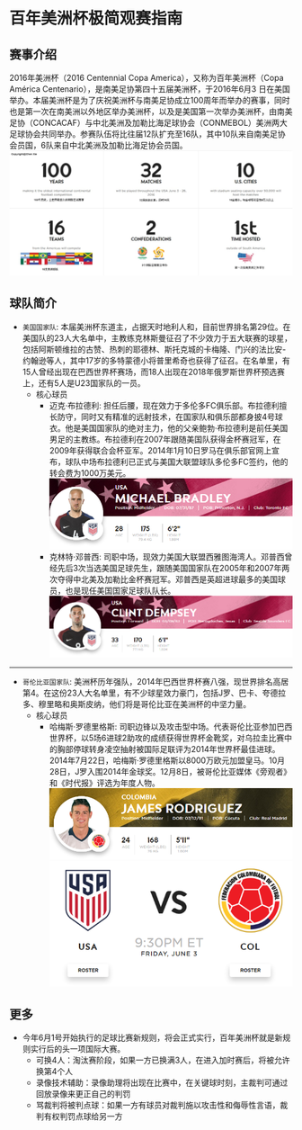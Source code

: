 # 百年美洲杯极简观赛指南

## 赛事介绍
2016年美洲杯（2016 Centennial Copa America），又称为百年美洲杯（Copa América Centenario），是南美足协第四十五届美洲杯，于2016年6月3 日在美国举办。本届美洲杯是为了庆祝美洲杯与南美足协成立100周年而举办的赛事，同时也是第一次在南美洲以外地区举办美洲杯，以及是美国第一次举办美洲杯，由南美足协（CONCACAF）与中北美洲及加勒比海足球协会（CONMEBOL）美洲两大足球协会共同举办。参赛队伍将比往届12队扩充至16队，其中10队来自南美足协会员国，6队来自中北美洲及加勒比海足协会员国。
![placeholder](https://github.com/zhongjianluxian/CopaAmerica101/blob/master/images/1.jpg)

## 球队简介

- `美国国家队`: 本届美洲杯东道主，占据天时地利人和，目前世界排名第29位。在美国队的23人大名单中，主教练克林斯曼征召了不少效力于五大联赛的球星，包括阿斯顿维拉的古赞、热刺的耶德林、斯托克城的卡梅隆、门兴的法比安-约翰逊等人，其中17岁的多特蒙德小将普里希奇也获得了征召。在名单里，有15人曾经出现在巴西世界杯赛场，而18人出现在2018年俄罗斯世界杯预选赛上，还有5人是U23国家队的一员。
  - 核心球员
    - 迈克·布拉德利: 担任后腰，现在效力于多伦多FC俱乐部。布拉德利擅长防守，同时又有精准的远射技术，在国家队和俱乐部都身披4号球衣。他是美国国家队的绝对主力，他的父亲鲍勃·布拉德利是前任美国男足的主教练。布拉德利在2007年跟随美国队获得金杯赛冠军，在2009年获得联合会杯亚军。2014年1月10日罗马在俱乐部官网上宣布，球队中场布拉德利已正式与美国大联盟球队多伦多FC签约，他的转会费为1000万美元。
    ![Michael Bradley](https://github.com/zhongjianluxian/CopaAmerica101/blob/master/images/3.png)
    - 克林特·邓普西: 司职中场，现效力美国大联盟西雅图海湾人。邓普西曾经先后3次当选美国足球先生，跟随美国国家队在2005年和2007年两次夺得中北美及加勒比金杯赛冠军。邓普西是英超进球最多的美国球员，也是现任美国国家足球队队长。
    ![Clint Dempsey](https://github.com/zhongjianluxian/CopaAmerica101/blob/master/images/4.png)

****

- `哥伦比亚国家队`: 美洲杯历年强队，2014年巴西世界杯赛八强，现世界排名高居第4。在这份23人大名单里，有不少球星效力豪门，包括J罗、巴卡、夸德拉多、穆里略和奥斯皮纳，他们将是哥伦比亚在美洲杯的中坚力量。
  - 核心球员
    - 哈梅斯·罗德里格斯: 司职边锋以及攻击型中场。代表哥伦比亚参加巴西世界杯，以5场6进球2助攻的成绩获得世界杯金靴奖，对乌拉圭比赛中的胸部停球转身凌空抽射被国际足联评为2014年世界杯最佳进球。2014年7月22日，哈梅斯·罗德里格斯以8000万欧元加盟皇马。10月28日，J罗入围2014年金球奖。12月8日，被哥伦比亚媒体《旁观者》和《时代报》评选为年度人物。
    ![James](https://github.com/zhongjianluxian/CopaAmerica101/blob/master/images/6.png)
![placeholder](https://github.com/zhongjianluxian/CopaAmerica101/blob/master/images/2.png)
 ## 更多
 - 今年6月1号开始执行的足球比赛新规则，将会正式实行，百年美洲杯就是新规则实行后的头一项国际大赛。
    - 可换4人：淘汰赛阶段，如果一方已换满3人，在进入加时赛后，将被允许换第4个人
    - 录像技术辅助：录像助理将出现在比赛中，在关键球时刻，主裁判可通过回放录像来更正自己的判罚
    - 骂裁判将被判点球：如果一方有球员对裁判施以攻击性和侮辱性言语，裁判有权判罚点球给另一方

